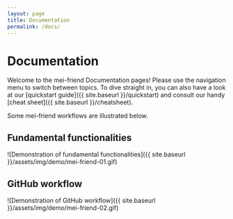 ```yaml
---
layout: page
title: Documentation
permalink: /docs/
---
```


# Documentation

Welcome to the mei-friend Documentation pages! Please use the navigation menu to switch between topics. To dive straight in, you can also have a look at our [quickstart guide]({{ site.baseurl }}/quickstart) and consult our handy [cheat sheet]({{ site.baseurl }}/cheatsheet).

Some mei-friend workflows are illustrated below. 

## Fundamental functionalities
![Demonstration of fundamental functionalities]({{ site.baseurl }}/assets/img/demo/mei-friend-01.gif)

## GitHub workflow
![Demonstration of GitHub workflow]({{ site.baseurl }}/assets/img/demo/mei-friend-02.gif)

<!--<div class="section-index">
    <hr class="panel-line">
    {% for post in site.docs  %}        
    <div class="entry">
    <h5><a href="{{ post.url | prepend: site.baseurl }}">{{ post.title }}</a></h5>
    <p>{{ post.description }}</p>
    </div>{% endfor %}
</div>-->
